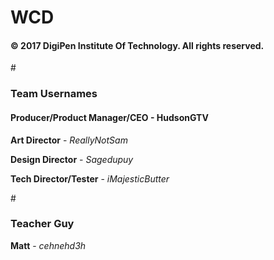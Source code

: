# WCD

<h4>© 2017 DigiPen Institute Of Technology. All rights reserved.</h4>


#<h3>Team Usernames</h3>
<h4><b>Producer/Product Manager/CEO</b> - HudsonGTV</h4>

<b>Art Director</b>                 - *ReallyNotSam*

<b>Design Director</b>              - *Sagedupuy*

<b>Tech Director/Tester</b>         - *iMajesticButter*

#<h3>Teacher Guy</h3>
<b>Matt</b>                         - *cehnehd3h*
